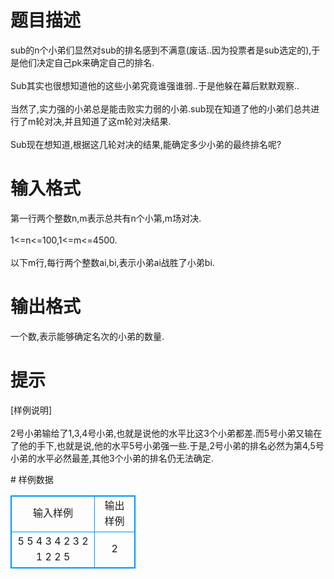 # 

 
 # 题目描述 
<p>
sub的n个小弟们显然对sub的排名感到不满意(废话..因为投票者是sub选定的),于是他们决定自己pk来确定自己的排名.<br><br>Sub其实也很想知道他的这些小弟究竟谁强谁弱..于是他躲在幕后默默观察..<br><br>当然了,实力强的小弟总是能击败实力弱的小弟.sub现在知道了他的小弟们总共进行了m轮对决,并且知道了这m轮对决结果.<br><br>Sub现在想知道,根据这几轮对决的结果,能确定多少小弟的最终排名呢?<br></p> 

 
 # 输入格式 
<p>
第一行两个整数n,m表示总共有n个小第,m场对决.<br><br>1<=n<=100,1<=m<=4500.<br><br>以下m行,每行两个整数ai,bi,表示小弟ai战胜了小弟bi.<br></p> 

 
 # 输出格式 
<p>
一个数,表示能够确定名次的小弟的数量. </p> 

 
 # 提示 
<p>
[样例说明]<br><br>2号小弟输给了1,3,4号小弟,也就是说他的水平比这3个小弟都差.而5号小弟又输在了他的手下,也就是说,他的水平5号小弟强一些.于是,2号小弟的排名必然为第4,5号小弟的水平必然最差,其他3个小弟的排名仍无法确定.<br></p> 
# 样例数据
<style>
        table,table tr th, table tr td { border:1px solid #0094ff; }
        table { width: 200px; min-height: 25px; line-height: 25px; text-align: center; border-collapse: collapse;}   
    </style>
<table>
	<tr>
		<td>输入样例</td>
		<td>输出样例</td>
	</tr>
<tr><td>5 5
4 3
4 2
3 2
1 2
2 5
</td><td>2</td></tr></table>
